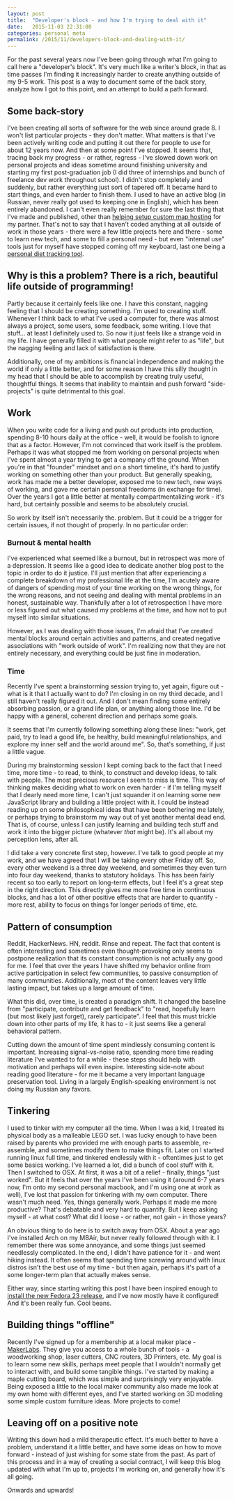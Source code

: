 ```yaml
---
layout: post
title:  "Developer's block - and how I'm trying to deal with it"
date:   2015-11-03 22:31:00
categories: personal meta
permalink: /2015/11/developers-block-and-dealing-with-it/
---
```

For the past several years now I've been going through what I'm going to call here a "developer's block". It's very much like a writer's block, in that as time passes I'm finding it increasingly harder to create anything outside of my 9-5 work. This post is a way to document some of the back story, analyze how I got to this point, and an attempt to build a path forward.

## Some back-story
I've been creating all sorts of software for the web since around grade 8. I won't list particular projects - they don't matter. What matters is that I've been actively writing code and putting it out there for people to use for about 12 years now. And then at some point I've stopped. It seems that, tracing back my progress - or rather, regress - I've slowed down work on personal projects and ideas sometime around finishing university and starting my first post-graduation job (I did three of internships and bunch of freelance dev work throughout school). I didn't stop completely and suddenly, but rather everything just sort of tapered off. It became hard to start things, and even harder to finish them. I used to have an active blog (in Russian, never really got used to keeping one in English), which has been entirely abandoned. I can't even really remember for sure the last thing that I've made and published, other than [helping setup custom map hosting](http://www.grigory.ca/2014/07/hosting-maps-fast-and-cheap/) for my partner. That's not to say that I haven't coded anything at all outside of work in those years - there were a few little projects here and there - some to learn new tech, and some to fill a personal need - but even "internal use" tools just for myself have stopped coming off my keyboard, last one being a [personal diet tracking tool](https://github.com/grigoryk/eatright).

## Why is this a problem? There is a rich, beautiful life outside of programming!
Partly because it certainly feels like one. I have this constant, nagging feeling that I should be creating something. I'm used to creating stuff. Whenever I think back to what I've used a computer for, there was almost always a project, some users, some feedback, some writing. I love that stuff... at least I definitely used to. So now it just feels like a strange void in my life. I have generally filled it with what people might refer to as "life", but the nagging feeling and lack of satisfaction is there.

Additionally, one of my ambitions is financial independence and making the world if only a little better, and for some reason I have this silly thought in my head that I should be able to accomplish by creating truly useful, thoughtful things. It seems that inability to maintain and push forward "side-projects" is quite detrimental to this goal.

## Work
When you write code for a living and push out products into production, spending 8-10 hours daily at the office - well, it would be foolish to ignore that as a factor. However, I'm not convinced that work itself is the problem. Perhaps it was what stopped me from working on personal projects when I've spent almost a year trying to get a company off the ground. When you're in that "founder" mindset and on a short timeline, it's hard to justify working on something other than your product. But generally speaking, work has made me a better developer, exposed me to new tech, new ways of working, and gave me certain personal freedoms (in exchange for time). Over the years I got a little better at mentally compartmentalizing work - it's hard, but certainly possible and seems to be absolutely crucial.

So work by itself isn't necessarily the.  problem. But it could be a trigger for certain issues, if not thought of properly. In no particular order:

### Burnout & mental health
I've experienced what seemed like a burnout, but in retrospect was more of a depression. It seems like a good idea to dedicate another blog post to the topic in order to do it justice. I'll just mention that after experiencing a complete breakdown of my professional life at the time, I'm acutely aware of dangers of spending most of your time working on the wrong things, for the wrong reasons, and not seeing and dealing with mental problems in an honest, sustainable way. Thankfully after a lot of retrospection I have more or less figured out what caused my problems at the time, and how not to put myself into similar situations.

However, as I was dealing with those issues, I'm afraid that I've created mental blocks around certain activities and patterns, and created negative associations with "work outside of work". I'm realizing now that they are not entirely necessary, and everything could be just fine in moderation.

### Time
Recently I've spent a brainstorming session trying to, yet again, figure out - what is it that I actually want to do? I'm closing in on my third decade, and I still haven't really figured it out. And I don't mean finding some entirely absorbing passion, or a grand life plan, or anything along those line. I'd be happy with a general, coherent direction and perhaps some goals.

It seems that I'm currently following something along these lines: "work, get paid, try to lead a good life, be healthy, build meaningful relationships, and explore my inner self and the world around me". So, that's something, if just a little vague.

During my brainstorming session I kept coming back to the fact that I need time, more time - to read, to think, to construct and develop ideas, to talk with people. The most precious resource I seem to miss is time. This way of thinking makes deciding what to work on even harder - if I'm telling myself that I dearly need more time, I can't just squander it on learning some new JavaScript library and building a little project with it. I could be instead reading up on some philosophical ideas that have been bothering me lately, or perhaps trying to brainstorm my way out of yet another mental dead end. That is, of course, unless I can justify learning and building tech stuff and work it into the bigger picture (whatever *that* might be). It's all about my perception lens, after all.

I did take a very concrete first step, however. I've talk to good people at my work, and we have agreed that I will be taking every other Friday off. So, every other weekend is a three day weekend, and sometimes they even turn into four day weekend, thanks to statutory holidays. This has been fairly recent so too early to report on long-term effects, but I feel it's a great step in the right direction. This directly gives me more free time in continuous blocks, and has a lot of other positive effects that are harder to quantify - more rest, ability to focus on things for longer periods of time, etc.

## Pattern of consumption
Reddit, HackerNews. HN, reddit. Rinse and repeat. The fact that content is often interesting and sometimes even thought-provoking only seems to postpone realization that its constant consumption is not actually any good for me. I feel that over the years I have shifted my behavior online from active participation in select few communities, to passive consumption of many communities. Additionally, most of the content leaves very little lasting impact, but takes up a large amount of time.

What this did, over time, is created a paradigm shift. It changed the baseline from "participate, contribute and get feedback" to "read, hopefully learn (but most likely just forget), rarely participate". I feel that this must trickle down into other parts of my life, it has to - it just seems like a general behavioral pattern.

Cutting down the amount of time spent mindlessly consuming content is important. Increasing signal-vs-noise ratio, spending more time reading literature I've wanted to for a while - these steps should help with motivation and perhaps will even inspire. Interesting side-note about reading good literature - for me it became a very important language preservation tool. Living in a largely English-speaking environment is not doing my Russian any favors.

## Tinkering
I used to tinker with my computer all the time. When I was a kid, I treated its physical body as a malleable LEGO set. I was lucky enough to have been raised by parents who provided me with enough parts to assemble, re-assemble, and sometimes modify them to make things fit. Later on I started running linux full time, and tinkered endlessly with it - oftentimes just to get some basics working. I've learned a lot, did a bunch of cool stuff with it. Then I switched to OSX. At first, it was a bit of a relief - finally, things "just worked". But it feels that over the years I've been using it (around 6-7 years now, I'm onto my second personal macbook, and I'm using one at work as well), I've lost that passion for tinkering with my own computer. There wasn't much need. Yes, things generally work. Perhaps it made me more productive? That's debatable and very hard to quantify. But I keep asking myself - at what cost? What did I loose - or rather, not gain - in those years?

An obvious thing to do here is to switch away from OSX. About a year ago I've installed Arch on my MBAir, but never really followed through with it. I remember there was some annoyance, and some things just seemed needlessly complicated. In the end, I didn't have patience for it - and went hiking instead. It often seems that spending time screwing around with linux distros isn't the best use of my time - but then again, perhaps it's part of a some longer-term plan that actually makes sense.

Either way, since starting writing this post I have been inspired enough to [install the new Fedora 23 release](http://www.grigory.ca/2015/11/fedora-23-on-macbook-air-52/), and I've now mostly have it configured! And it's been really fun. Cool beans.

## Building things "offline"
Recently I've signed up for a membership at a local maker place - [MakerLabs](http://www.makerlabs.com). They give you access to a whole bunch of tools - a woodworking shop, laser cutters, CNC routers, 3D Printers, etc. My goal is to learn some new skills, perhaps meet people that I wouldn't normally get to interact with, and build some tangible things. I've started by making a maple cutting board, which was simple and surprisingly very enjoyable. Being exposed a little to the local maker community also made me look at my own home with different eyes, and I've started working on 3D modeling some simple custom furniture ideas. More projects to come!

## Leaving off on a positive note
Writing this down had a mild therapeutic effect. It's much better to have a problem, understand it a little better, and have some ideas on how to move forward - instead of just wishing for some state from the past. As part of this process and in a way of creating a social contract, I will keep this blog updated with what I'm up to, projects I'm working on, and generally how it's all going.

Onwards and upwards!
